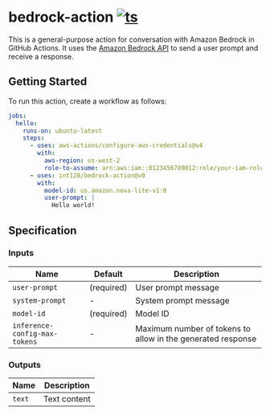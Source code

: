 # bedrock-action [![ts](https://github.com/int128/bedrock-action/actions/workflows/ts.yaml/badge.svg)](https://github.com/int128/bedrock-action/actions/workflows/ts.yaml)

This is a general-purpose action for conversation with Amazon Bedrock in GitHub Actions.
It uses the [Amazon Bedrock API](https://docs.aws.amazon.com/bedrock/latest/userguide/what-is-bedrock.html) to send a user prompt and receive a response.

## Getting Started

To run this action, create a workflow as follows:

```yaml
jobs:
  hello:
    runs-on: ubuntu-latest
    steps:
      - uses: aws-actions/configure-aws-credentials@v4
        with:
          aws-region: us-west-2
          role-to-assume: arn:aws:iam::0123456789012:role/your-iam-role
      - uses: int128/bedrock-action@v0
        with:
          model-id: us.amazon.nova-lite-v1:0
          user-prompt: |
            Hello world!
```

## Specification

### Inputs

| Name                          | Default    | Description                                                 |
| ----------------------------- | ---------- | ----------------------------------------------------------- |
| `user-prompt`                 | (required) | User prompt message                                         |
| `system-prompt`               | -          | System prompt message                                       |
| `model-id`                    | (required) | Model ID                                                    |
| `inference-config-max-tokens` | -          | Maximum number of tokens to allow in the generated response |

### Outputs

| Name   | Description  |
| ------ | ------------ |
| `text` | Text content |
